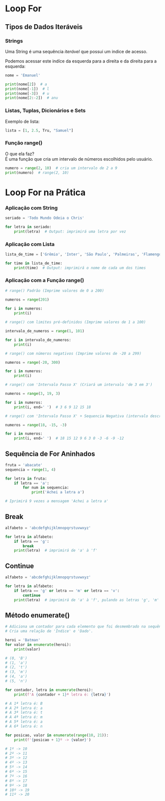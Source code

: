 # Loop For


## Tipos de Dados Iteráveis


### Strings


Uma String é uma sequência _iterável_ que possui um indice de acesso.

Podemos acessar este indíce da esquerda para a direita e da direita para a esquerda:
````python
nome = 'Emanuel'

print(nome[2])  # a
print(nome[-1])  # l
print(nome[-3])  # u
print(nome[2:-2])  # anu
````


### Listas, Tuplas, Dicionários e Sets


Exemplo de lista:
````python
lista = [1, 2.5, Tru, "Samuel"]
````


### Função range()


O que ela faz?  
É uma função que cria um intervalo de números escolhidos pelo usuário.
````python
numero = range(2, 10)  # cria um intervalo de 2 a 9
print(numero)  # range(2, 10)
````


# Loop For na Prática


### Aplicação com String


````python
seriado = 'Todo Mundo Odeia o Chris'

for letra in seriado:
    print(letra)  # Output: imprimirá uma letra por vez
````


### Aplicação com Lista
````python
lista_de_time = ['Grêmio', 'Inter', 'São Paulo', 'Palmeiras', 'Flamengo']

for time in lista_de_time:
    print(time)  # Output: imprimirá o nome de cada um dos times
````


### Aplicação com a Função range()


````python
# range() Padrão (Imprime valores de 0 a 200)

numeros = range(201) 
 
for i in numeros:  
    print(i)

# range() com limites pré-definidos (Imprime valores de 1 a 100)

intervalo_de_numeros = range(1, 101)  

for i in intervalo_de_numeros:
    print(i)

# range() com números negativos (Imprime valores de -20 a 299)

numeros = range(-20, 300) 

for i in numeros:   
    print(i)

# range() com 'Intervalo Passo X' (Criará um intervalo 'de 3 em 3')

numeros = range(3, 19, 3)  

for i in numeros:
    print(i, end=' ')  # 3 6 9 12 15 18

# range() com 'Intervalo Passo X' + Sequencia Negativa (intervalo descrescente)

numeros = range(18, -15, -3)

for i in numeros:
    print(i, end=' ')  # 18 15 12 9 6 3 0 -3 -6 -9 -12
````


## Sequência de For Aninhados


````python
fruta = 'abacate'
sequencia = range(1, 4)

for letra in fruta:
    if letra == 'a':
        for num in sequencia:
            print('Achei a letra a')

# Iprimirá 9 vezes a mensagem 'Achei a letra a'
````


## Break


````python
alfabeto = 'abcdefghijklmnopqrstuvwxyz'

for letra in alfabeto:
    if letra == 'g':
        break
    print(letra)  # imprimirá de 'a' à 'f'
````


## Continue


````python
alfabeto = 'abcdefghijklmnopqrstuvwxyz'

for letra in alfabeto:
    if letra == 'g' or letra == 'm' or letra == 'v':
        continue
    print(letra)  # imprimirá de 'a' à 'f', pulando as letras 'g', 'm' e 'v'
````


## Método enumerate()


````python
# Adiciona um contador para cada elemento que foi desmembrado na sequência.
# Cria uma relação de 'Índice' e 'Dado'.

heroi = 'Batman'
for valor in enumerate(heroi):
    print(valor)

# (0, 'B')
# (1, 'a')
# (2, 't')
# (3, 'm')
# (4, 'a')
# (5, 'n')

for contador, letra in enumerate(heroi):
    print(f'A {contador + 1}ª letra é: {letra}')

# A 1ª letra é: B
# A 2ª letra é: a
# A 3ª letra é: t
# A 4ª letra é: m
# A 5ª letra é: a
# A 6ª letra é: n

for posicao, valor in enumerate(range(10, 21)):
    print(f'{posicao + 1}º -> {valor}')

# 1º -> 10
# 2º -> 11
# 3º -> 12
# 4º -> 13
# 5º -> 14
# 6º -> 15
# 7º -> 16
# 8º -> 17
# 9º -> 18
# 10º -> 19
# 11º -> 20
````